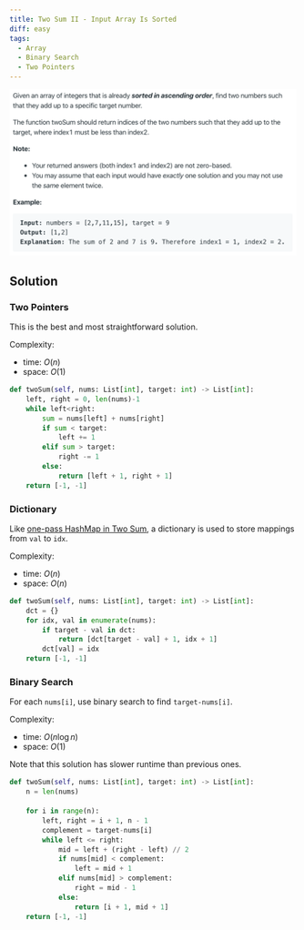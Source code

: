 ```yaml
---
title: Two Sum II - Input Array Is Sorted
diff: easy
tags:
  - Array
  - Binary Search
  - Two Pointers
---
```


<img class="medium-zoom" src="/algo/two-sum-ii-input-array-is-sorted.png" alt="https://leetcode.com/problems/two-sum-ii-input-array-is-sorted">

## Solution

### Two Pointers

This is the best and most straightforward solution.

Complexity:

- time: $O(n)$
- space: $O(1)$

```py
def twoSum(self, nums: List[int], target: int) -> List[int]:
    left, right = 0, len(nums)-1
    while left<right:
        sum = nums[left] + nums[right]
        if sum < target:
            left += 1
        elif sum > target:
            right -= 1
        else:
            return [left + 1, right + 1]
    return [-1, -1]
```

### Dictionary

Like [one-pass HashMap in Two Sum](two-sum.md#one-pass-hashmap), a dictionary is used to store mappings from `val` to `idx`.

Complexity:

- time: $O(n)$
- space: $O(n)$

```py
def twoSum(self, nums: List[int], target: int) -> List[int]:
    dct = {}
    for idx, val in enumerate(nums):
        if target - val in dct:
            return [dct[target - val] + 1, idx + 1]
        dct[val] = idx
    return [-1, -1]
```

### Binary Search

For each `nums[i]`, use binary search to find `target-nums[i]`.

Complexity:

- time: $O(n \log n)$
- space: $O(1)$

Note that this solution has slower runtime than previous ones.

```py
def twoSum(self, nums: List[int], target: int) -> List[int]:
    n = len(nums)

    for i in range(n):
        left, right = i + 1, n - 1
        complement = target-nums[i]
        while left <= right:
            mid = left + (right - left) // 2
            if nums[mid] < complement:
                left = mid + 1
            elif nums[mid] > complement:
                right = mid - 1
            else:
                return [i + 1, mid + 1]
    return [-1, -1]
```
